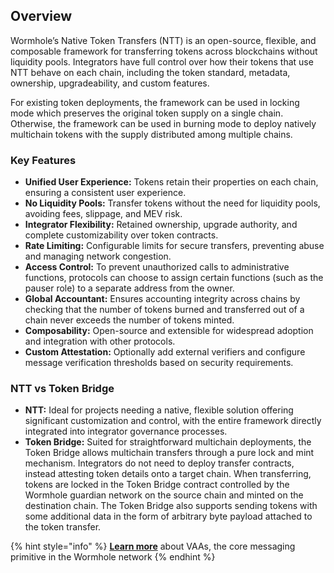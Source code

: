 ## Overview

Wormhole’s Native Token Transfers (NTT) is an open-source, flexible, and composable framework for transferring tokens across blockchains without liquidity pools. Integrators have full control over how their tokens that use NTT behave on each chain, including the token standard, metadata, ownership, upgradeability, and custom features.

For existing token deployments, the framework can be used in locking mode which preserves the original token supply on a single chain. Otherwise, the framework can be used in burning mode to deploy natively multichain tokens with the supply distributed among multiple chains.

### Key Features

*   **Unified User Experience:** Tokens retain their properties on each chain, ensuring a consistent user experience.
*   **No Liquidity Pools:** Transfer tokens without the need for liquidity pools, avoiding fees, slippage, and MEV risk.
*   **Integrator Flexibility:** Retained ownership, upgrade authority, and complete customizability over token contracts.
*   **Rate Limiting:** Configurable limits for secure transfers, preventing abuse and managing network congestion.
*  **Access Control:** To prevent unauthorized calls to administrative functions, protocols can choose to assign certain functions (such as the pauser role) to a separate address from the owner.
*   **Global Accountant:** Ensures accounting integrity across chains by checking that the number of tokens burned and transferred out of a chain never exceeds the number of tokens minted.
*   **Composability:** Open-source and extensible for widespread adoption and integration with other protocols.
*   **Custom Attestation:** Optionally add external verifiers and configure message verification thresholds based on security requirements.

### NTT vs Token Bridge

*   **NTT:** Ideal for projects needing a native, flexible solution offering significant customization and control, with the entire framework directly integrated into integrator governance processes.
*   **Token Bridge:** Suited for straightforward multichain deployments, the Token Bridge allows multichain transfers through a pure lock and mint mechanism. Integrators do not need to deploy transfer contracts, instead attesting token details onto a target chain. When transferring, tokens are locked in the Token Bridge contract controlled by the Wormhole guardian network on the source chain and minted on the destination chain. The Token Bridge also supports sending tokens with some additional data in the form of arbitrary byte payload attached to the token transfer.

{% hint style="info" %} **[Learn more](https://docs.wormhole.com/wormhole/explore-wormhole/vaa)** about VAAs, the core messaging primitive in the Wormhole network {% endhint %}
